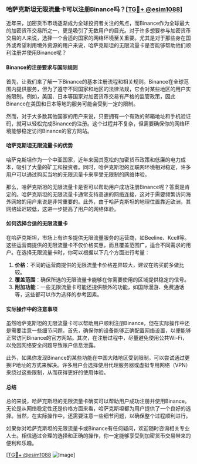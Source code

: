 ### 哈萨克斯坦无限流量卡可以注册Binance吗？[[TG💪+ @esim1088](https://t.me/s/esim1088)]

近年来，加密货币市场逐渐成为全球投资者关注的焦点，而Binance作为全球最大的加密货币交易所之一，更是吸引了无数用户的目光。对于许多想要参与加密货币交易的人来说，选择一个合适的国家的网络环境至关重要。尤其是对于那些身在国外或希望利用境外资源的用户来说，哈萨克斯坦的无限流量卡是否能够帮助他们顺利注册并使用Binance呢？

#### Binance的注册要求与国际规则

首先，让我们来了解一下Binance的基本注册流程和相关规则。Binance在全球范围内提供服务，但为了遵守不同国家和地区的法律法规，它会对某些地区的用户实施限制。例如，美国、日本等国家对加密货币交易有严格的监管政策，因此Binance在美国和日本等地的服务可能会受到一定的限制。

然而，对于大多数其他国家的用户来说，只要拥有一个有效的邮箱地址和手机验证码，就可以轻松完成Binance的注册。这个过程并不复杂，但需要确保你的网络环境能够稳定访问Binance的官方网站。

#### 哈萨克斯坦无限流量卡的优势

哈萨克斯坦作为一个中亚国家，近年来因其宽松的加密货币政策和低廉的电力成本，吸引了大量的矿工和投资者。同时，哈萨克斯坦的互联网环境相对稳定，许多用户可以通过购买当地的无限流量卡来享受无限制的网络体验。

那么，哈萨克斯坦的无限流量卡是否可以帮助用户成功注册Binance呢？答案是肯定的。哈萨克斯坦的无限流量卡通常支持高速的网络连接，这对于需要频繁访问海外网站的用户来说是非常重要的。此外，由于哈萨克斯坦的地理位置靠近欧洲，其网络延迟较低，这进一步提高了用户的网络体验。

#### 如何选择合适的无限流量卡

在哈萨克斯坦，市场上有许多提供无限流量服务的运营商，如Beeline、Kcell等。这些运营商提供的无限流量卡不仅价格实惠，而且覆盖范围广，适合不同需求的用户。在选择无限流量卡时，你可以根据以下几个方面进行考量：

1. **价格**：不同的运营商提供的无限流量卡价格差异较大，建议在购买前多做比较。
2. **覆盖范围**：确保所选的无限流量卡能够在你需要使用的区域提供稳定的信号。
3. **附加功能**：一些无限流量卡可能还提供额外的功能，如国际漫游、免费通话等，这些都可以作为选择的参考因素。

#### 实际操作中的注意事项

虽然哈萨克斯坦的无限流量卡可以帮助用户顺利注册Binance，但在实际操作中还是需要注意一些细节问题。首先，确保你的设备能够正确配置网络设置，以便能够正常访问Binance的官方网站。其次，在注册过程中，尽量避免使用公共Wi-Fi，以免因网络安全问题导致账户信息泄露。

此外，如果你发现Binance的某些功能在中国大陆地区受到限制，可以尝试通过更换IP地址的方式来解决。许多用户会选择使用代理服务器或虚拟专用网络（VPN）来绕过这些限制，从而获得更好的使用体验。

#### 总结

总的来说，哈萨克斯坦的无限流量卡确实可以帮助用户成功注册并使用Binance。无论是从网络稳定性还是价格方面来看，哈萨克斯坦都为用户提供了一个良好的选择。当然，在实际操作中，还需要注意一些细节问题，以确保整个过程顺利进行。

如果你对哈萨克斯坦的无限流量卡或Binance有任何疑问，欢迎随时咨询相关专业人士。相信通过合理的选择和正确的操作，你一定能够享受到加密货币交易带来的便利和乐趣。

[[TG💪+ @esim1088](https://t.me/s/esim1088) ![Image](https://i.postimg.cc/4NQfJmqS/Snipaste-2025-05-13-00-14-12.png)]